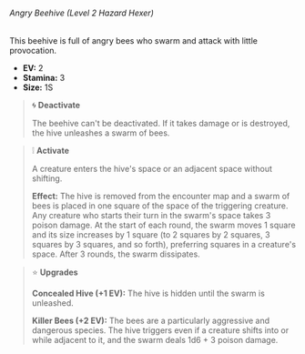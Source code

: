 ###### Angry Beehive (Level 2 Hazard Hexer)

This beehive is full of angry bees who swarm and attack with little provocation.

- **EV:** 2
- **Stamina:** 3
- **Size:** 1S

<!-- -->
> 🌀 **Deactivate**
>
> The beehive can't be deactivated. If it takes damage or is destroyed, the hive unleashes a swarm of bees.

<!-- -->
> ❕ **Activate**
>
> A creature enters the hive's space or an adjacent space without shifting.
>
> **Effect:** The hive is removed from the encounter map and a swarm of bees is placed in one square of the space of the triggering creature. Any creature who starts their turn in the swarm's space takes 3 poison damage. At the start of each round, the swarm moves 1 square and its size increases by 1 square (to 2 squares by 2 squares, 3 squares by 3 squares, and so forth), preferring squares in a creature's space. After 3 rounds, the swarm dissipates.

<!-- -->
> ⭐️ **Upgrades**
>
> **Concealed Hive (+1 EV):** The hive is hidden until the swarm is unleashed.
>
> **Killer Bees (+2 EV):** The bees are a particularly aggressive and dangerous species. The hive triggers even if a creature shifts into or while adjacent to it, and the swarm deals 1d6 + 3 poison damage.

